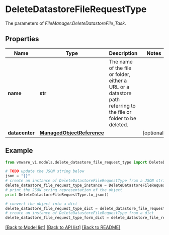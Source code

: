 # DeleteDatastoreFileRequestType

The parameters of *FileManager.DeleteDatastoreFile_Task*. 

## Properties
Name | Type | Description | Notes
------------ | ------------- | ------------- | -------------
**name** | **str** | The name of the file or folder, either a URL or a datastore path referring to the file or folder to be deleted.  | 
**datacenter** | [**ManagedObjectReference**](ManagedObjectReference.md) |  | [optional] 

## Example

```python
from vmware_vi.models.delete_datastore_file_request_type import DeleteDatastoreFileRequestType

# TODO update the JSON string below
json = "{}"
# create an instance of DeleteDatastoreFileRequestType from a JSON string
delete_datastore_file_request_type_instance = DeleteDatastoreFileRequestType.from_json(json)
# print the JSON string representation of the object
print DeleteDatastoreFileRequestType.to_json()

# convert the object into a dict
delete_datastore_file_request_type_dict = delete_datastore_file_request_type_instance.to_dict()
# create an instance of DeleteDatastoreFileRequestType from a dict
delete_datastore_file_request_type_form_dict = delete_datastore_file_request_type.from_dict(delete_datastore_file_request_type_dict)
```
[[Back to Model list]](../README.md#documentation-for-models) [[Back to API list]](../README.md#documentation-for-api-endpoints) [[Back to README]](../README.md)


